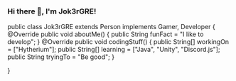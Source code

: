 ### Hi there 👋, I'm Jok3rGRE!

public class Jok3rGRE extends Person implements Gamer, Developer {
    @Override
    public void aboutMe() {
        public String funFact = "I like to develop";
    }
    @Override
    public void codingStuff() {
        public String[] workingOn = ["Hytherium"];
        public String[] learning = ["Java", "Unity", "Discord.js"];
        public String tryingTo = "Be good";
    }
    
}
